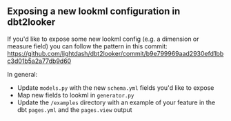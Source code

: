 ## Exposing a new lookml configuration in dbt2looker

If you'd like to expose some new lookml config (e.g. a dimension or measure field) you can follow the pattern in this commit: https://github.com/lightdash/dbt2looker/commit/b9e799969aad2930efd1bbc3d01b5a2a77db9d60

In general:
* Update `models.py` with the new `schema.yml` fields you'd like to expose
* Map new fields to lookml in `generator.py`
* Update the `/examples` directory with an example of your feature in the dbt `pages.yml` and the `pages.view` output
